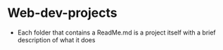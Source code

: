 # Web-dev-projects

* Each folder that contains a ReadMe.md is a project itself with a brief description of what it does